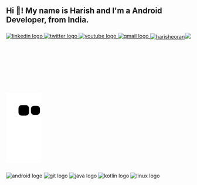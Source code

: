 <h2 align="left">Hi 👋! My name is Harish and I'm a Android Developer, from India.</h2>

###

<img align="right" height="150" src="https://media.tenor.com/y2JXkY1pXkwAAAAC/cat-computer.gif"  />

###

<div align="left">
  <a href="https://www.linkedin.com/in/harishsheoran01" target="_blank">
    <img src="https://raw.githubusercontent.com/maurodesouza/profile-readme-generator/master/src/assets/icons/social/linkedin/default.svg" width="52" height="40" alt="linkedin logo"  />
  </a>
  <a href="https://twitter.com/harisheoran" target="_blank">
    <img src="https://raw.githubusercontent.com/maurodesouza/profile-readme-generator/master/src/assets/icons/social/twitter/default.svg" width="52" height="40" alt="twitter logo"  />
  </a>
  <a href="https://www.youtube.com/channel/UCkL3XhMfEA46NH57gVSb_Fw" target="_blank">
    <img src="https://raw.githubusercontent.com/maurodesouza/profile-readme-generator/master/src/assets/icons/social/youtube/default.svg" width="52" height="40" alt="youtube logo"  />
  </a>
  <a href="mailto:harisheoran01@gmail.com" target="_blank">
    <img src="https://raw.githubusercontent.com/maurodesouza/profile-readme-generator/master/src/assets/icons/social/gmail/default.svg" width="52" height="40" alt="gmail logo"  />
  </a>
  <a href="https://hashnode.com/harisheoran" target="blank"><img align="center" src="https://raw.githubusercontent.com/rahuldkjain/github-profile-readme-generator/master/src/images/icons/Social/hashnode.svg" alt="harisheoran" height="30" width="40" /></a>
</div>

###

<br clear="both">


![Snake animation](https://github.com/harisheoran/harisheoran/blob/output/github-contribution-grid-snake.svg)

###

<div align="left">
  <img src="https://cdn.jsdelivr.net/gh/devicons/devicon/icons/android/android-original.svg" height="40" width="52" alt="android logo"  />
  <img src="https://cdn.jsdelivr.net/gh/devicons/devicon/icons/git/git-original.svg" height="40" width="52" alt="git logo"  />
  <img src="https://cdn.jsdelivr.net/gh/devicons/devicon/icons/java/java-original.svg" height="40" width="52" alt="java logo"  />
  <img src="https://cdn.jsdelivr.net/gh/devicons/devicon/icons/kotlin/kotlin-original.svg" height="40" width="52" alt="kotlin logo"  />
  <img src="https://cdn.jsdelivr.net/gh/devicons/devicon/icons/linux/linux-original.svg" height="40" width="52" alt="linux logo"  />
</div>

###


<p align="left"> <a href="https://twitter.com/harisheoran" target="blank"><img src="https://img.shields.io/twitter/follow/?logo=twitter&style=for-the-badge" alt="" /></a> </p>




